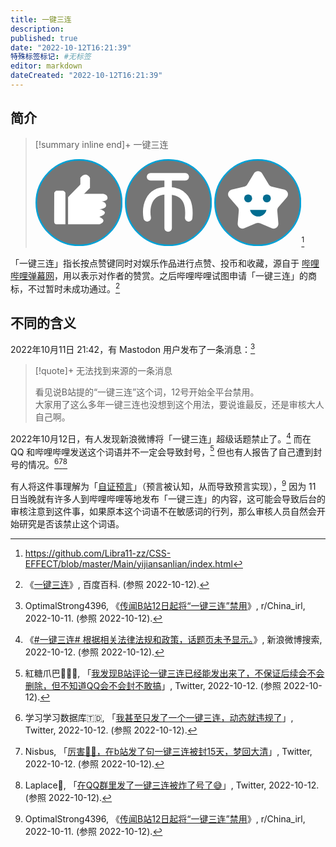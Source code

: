 ```yaml
---
title: 一键三连
description:
published: true
date: "2022-10-12T16:21:39"
特殊标签标记: #无标签
editor: markdown
dateCreated: "2022-10-12T16:21:39"
---
```


## 简介

> [!summary inline end]+ 一键三连
>
> <svg width=30% viewBox="0 0 163 163" fill="none" xmlns="http://www.w3.org/2000/svg"><g id="like"><circle id="bg" cx="81" cy="81" r="80" fill="#757575" /><circle id="stroke" cx="81.5" cy="81.5" r="80" stroke="#00a1d6" stroke-width="3" /><g id="hand"><path id="shouwan" d="M35.123 118.115C35.3456 120.779 37.6282 121.815 38.7416 122H56V62.8855C54.4412 59.7771 52.3813 59 51.5462 59H38.7416C36.9601 59.8881 35.5869 61.9604 35.123 62.8855C35.0302 80.185 34.9003 115.45 35.123 118.115Z" fill="white" /><path id="thumb_1" d="M86.4865 45L61 71L86.4865 69.6021L102 53.9462L86.4865 45Z" fill="white" /><path id="thumb_2" d="M84 35.0868V47.2453V54H102V35.0868C95.475 24.0631 87.2812 30.4935 84 35.0868Z" fill="white" /><path id="quantou" d="M61 122V71.0874L91.5391 65H125.44C128.335 65 134.294 66.4388 134.966 72.1942C135.604 77.6534 127.049 79.0629 122.022 79.1148C125.481 79.2313 131.335 80.7025 132.165 86.0291C133.061 91.7845 124.32 93.5922 119.837 93.7767C138.216 99.0893 127.495 105.583 119.837 108.165C133.285 114.363 125.44 119.971 119.837 122H61Z" fill="white" /></g></g></svg>
> <svg width=30% viewBox="0 0 163 163" fill="none" xmlns="http://www.w3.org/2000/svg"><g id="coin"><circle id="bg" cx="81" cy="81" r="80" fill="#757575" /><g id="text"><rect id="Rectangle2" x="41.0332" y="26" width="79" height="14" rx="7" fill="white" /><rect id="Rectangle3" x="88.0332" y="33" width="103" height="14" rx="7" transform="rotate(90 88.0332 33)" fill="white" /><path id="Vector1" d="M41.8673 110C38.7378 91.7386 42.2703 57.4857 81.8931 59.1999C121.516 60.9142 121 93.5 119.5 110" stroke="white" stroke-width="14" stroke-linecap="round" /></g><circle id="stroke" cx="81.5" cy="81.5" r="80" stroke="#00a1d6" stroke-width="3" /></g></svg>
> <svg width=30% viewBox="0 0 163 163" fill="none" xmlns="http://www.w3.org/2000/svg"><g id="collect"><circle id="bg" cx="81" cy="81" r="80" fill="#757575" /><circle id="stroke" cx="81.5" cy="81.5" r="80" stroke="#00a1d6" stroke-width="3" /><g id="content"><path id="Star" d="M74.2887 26.8135C77.7867 21.0011 86.2133 21.0011 89.7113 26.8135L102.088 47.3788C103.344 49.4669 105.394 50.9561 107.768 51.506L131.152 56.9216C137.76 58.4522 140.364 66.4664 135.917 71.5893L120.183 89.715C118.586 91.5554 117.803 93.965 118.013 96.3929L120.089 120.305C120.675 127.064 113.858 132.017 107.611 129.37L85.5108 120.007C83.2668 119.057 80.7332 119.057 78.4892 120.007L56.3885 129.37C50.1422 132.017 43.3249 127.064 43.9114 120.305L45.9867 96.3929C46.1974 93.965 45.4145 91.5554 43.8169 89.715L28.0826 71.5893C23.6357 66.4664 26.2397 58.4522 32.8485 56.9216L56.2317 51.506C58.606 50.9561 60.6557 49.4669 61.9123 47.3788L74.2887 26.8135Z" fill="white" /><g id="eyeandmouse"><circle id="eye_1" cx="63.5" cy="73.5" r="7.5" fill="#016d90" /><circle id="eye_2" cx="98.5" cy="73.5" r="7.5" fill="#016d90" /><path id="mouse" fill-rule="evenodd" clip-rule="evenodd" d="M67 95C68.5179 102.107 74.8332 107.437 82.3934 107.437C89.9536 107.437 96.2689 102.107 97.7868 95H67Z" fill="#016d90" /></g></g></g></svg>[^logo]

[^logo]: <https://github.com/Libra11-zz/CSS-EFFECT/blob/master/Main/yijiansanlian/index.html>

「一键三连」指长按点赞键同时对娱乐作品进行点赞、投币和收藏，源自于 [哔哩哔哩弹幕网](/website/哔哩哔哩弹幕网.md)，用以表示对作者的赞赏。之后哔哩哔哩试图申请「一键三连」的商标，不过暂时未成功通过。[^baike]

[^baike]: 《[一键三连](https://baike.baidu.com/item/%E4%B8%80%E9%94%AE%E4%B8%89%E8%BF%9E/24588477)》, 百度百科. (参照 2022-10-12).

## 不同的含义

2022年10月11日 21:42，有 Mastodon 用户发布了一条消息：[^y1j6xu]

[^y1j6xu]: OptimalStrong4396, 《[传闻B站12日起将“一键三连”禁用](https://web.archive.org/web/20221012000344/https://www.reddit.com/r/China_irl/comments/y1j6xu/传闻b站12日起将一键三连禁用/)》, r/China_irl, 2022-10-11. (参照 2022-10-12).

> [!quote]+ 无法找到来源的一条消息
> 
> 看见说B站提的“一键三连”这个词，12号开始全平台禁用。<br>
> 大家用了这么多年一键三连也没想到这个用法，要说谁最反，还是审核大人自己啊。

2022年10月12日，有人发现新浪微博将「一键三连」超级话题禁止了。[^4hicM] 而在 QQ 和哔哩哔哩发送这个词语并不一定会导致封号，[^12961] 但也有人报告了自己遭到封号的情况。[^43714][^52768][^50752]

[^4hicM]: 《[\#一键三连# 根据相关法律法规和政策，话题页未予显示。](https://archive.ph/4hicM)》, 新浪微博搜索, 2022-10-12. (参照 2022-10-12).

[^12961]: 紅糖爪巴🏳️‍⚧️🍥, 「[我发现B站评论一键三连已经能发出来了，不保证后续会不会删除，但不知道QQ会不会封不敢搞](https://web.archive.org/web/20221012033425/https://twitter.com/G114514QAQ/status/1580034697513512961)」, Twitter, 2022-10-12. (参照 2022-10-12).

[^43714]: 学习学习数据库🇹🇩, 「[我甚至只发了一个一键三连，动态就违规了](https://twitter.com/HovHhore/status/1579953642131443714)」, Twitter, 2022-10-12. (参照 2022-10-12).

[^52768]: Nisbus, 「[厉害👍🏻，在b站发了句一键三连被封15天，梦回大清](https://web.archive.org/web/20221012085140/https://twitter.com/Nisbus3/status/1580107113681952768)」, Twitter, 2022-10-12. (参照 2022-10-12).

[^50752]: Laplace🌈, 「[在QQ群里发了一键三连被炸了号了😅](https://web.archive.org/web/20221012032959/https://twitter.com/LaplaceTong/status/1580016486587850752)」, Twitter, 2022-10-12. (参照 2022-10-12).

有人将这件事理解为「[自证预言][]」（预言被认知，从而导致预言实现），[^y1j6xu] 因为 11 日当晚就有许多人到哔哩哔哩等地发布「一键三连」的内容，这可能会导致后台的审核注意到这件事，如果原本这个词语不在敏感词的行列，那么审核人员自然会开始研究是否该禁止这个词语。

[自证预言]: https://zh.wikipedia.org/wiki/自证预言
